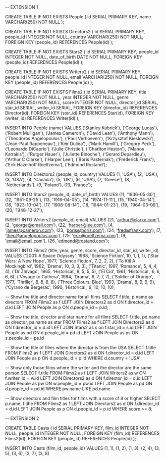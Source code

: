 -- EXTENSION 1

CREATE TABLE IF NOT EXISTS People (
	id SERIAL PRIMARY KEY,
	name VARCHAR(250) NOT NULL
);


CREATE TABLE IF NOT EXISTS Directors2 (
	id SERIAL PRIMARY KEY,
	people_id INTEGER NOT NULL,
	country VARCHAR(250) NOT NULL,
	FOREIGN KEY (people_id) REFERENCES People(id)
);


CREATE TABLE IF NOT EXISTS Stars2 (
	id SERIAL PRIMARY KEY,
	people_id INTEGER NOT NULL,
	date_of_birth DATE NOT NULL,
	FOREIGN KEY (people_id) REFERENCES People(id)
);


CREATE TABLE IF NOT EXISTS Writers2 (
	id SERIAL PRIMARY KEY,
	people_id INTEGER NOT NULL,
	email VARCHAR(250) NOT NULL,
	FOREIGN KEY (people_id) REFERENCES People(id)
);


CREATE TABLE IF NOT EXISTS Films2 (
	id SERIAL PRIMARY KEY,
	title VARCHAR(250) NOT NULL,
	year INTEGER NOT NULL,
	genre VARCHAR(250) NOT NULL,
	score INTEGER NOT NULL,
	director_id SERIAL,
	star_id SERIAL,
	writer_id SERIAL,
	FOREIGN KEY (director_id) REFERENCES Director(id),
	FOREIGN KEY (star_id) REFERENCES Star(id),
	FOREIGN KEY (writer_id) REFERENCES Writer(id)
);


INSERT INTO People (name) VALUES
  ('Stanley Kubrick'),
  ('George Lucas'),
  ('Robert Mulligan'),
  ('James Cameron'),
  ('David Lean'),
  ('Anthony Mann'),
  ('Theodoros Angelopoulos'),
  ('Paul Verhoeven'),
  ('Krzysztof Kieslowski'),
  ('Jean-Paul Rappeneau'),
  ('Keir Dullea'),
  ('Mark Hamill'),
  ('Gregory Peck'),
  ('Leonardo DiCaprio'),
  ('Julie Christie'),
  ('Charlton Heston'),
  ('Manos Katrakis'),
  ('Rutger Hauer'),
  ('Juliette Binoche'),
  ('Gerard Depardieu'),
  ('Arthur C Clarke'),
  ('Harper Lee'),
  ('Boris Pasternak'),
  ('Frederick Frank'),
  ('Erik Hazelhoff Roelfzema'),
  ('Edmond Rostand');
  

INSERT INTO Directors2 (people_id, country) VALUES
  (1, 'USA'),
  (2, 'USA'),
  (3, 'USA'),
  (4, 'Canada'),
  (5, 'UK'),
  (6, 'USA'),
  (7, 'Greece'),
  (8, 'Netherlands'),
  (9, 'Poland'),
  (10, 'France');


INSERT INTO Stars2 (people_id, date_of_birth) VALUES
  (11, '1936-05-30'),
  (12, '1951-09-25'),
  (13, '1916-04-05'),
  (14, '1974-11-11'),
  (15, '1940-04-14'),
  (16, '1923-10-04'),
  (17, '1908-08-14'),
  (18, '1944-01-23'),
  (19, '1964-03-09'),
  (20, '1948-12-27');
  
INSERT INTO Writers2 (people_id, email) VALUES
  (21, 'arthur@clarke.com'),
  (2, 'george@email.com'),
  (22, 'harper@lee.com'),
  (4, 'james@cameron.com'),
  (23, 'boris@boris.com'),
  (24, 'fred@frank.com'),
  (7, 'theo@angelopoulos.com'),
  (25, 'erik@roelfzema.com'),
  (9, 'email@email.com'),
  (26, 'edmond@rostand.com');

INSERT INTO Films2 (title, year, genre, score, director_id, star_id, writer_id) VALUES
    ('2001: A Space Odyssey', 1968, 'Science Fiction', 10, 1, 1, 1),
    ('Star Wars: A New Hope', 1977, 'Science Fiction', 7, 2, 2, 2),
    ('To Kill A Mockingbird', 1962, 'Drama', 10, 3, 3, 3),
    ('Titanic', 1997, 'Romance', 5, 4, 4, 4),
    ('Dr Zhivago', 1965, 'Historical', 8, 5, 5, 5),
    ('El Cid', 1961, 'Historical', 6, 6, 6, 6),
    ('Voyage to Cythera', 1984, 'Drama', 8, 7, 7, 7),
    ('Soldier of Orange', 1977, 'Thriller', 8, 8, 8, 8),
    ('Three Colours: Blue', 1993, 'Drama', 8, 9, 9, 9),
    ('Cyrano de Bergerac', 1990, 'Historical', 9, 10, 10, 10);


-- Show the title and director name for all films
SELECT f.title, p.name as directors
FROM Films2 as f
LEFT JOIN Directors2 as d ON f.director_id = d.id
LEFT JOIN People as p ON d.people_id = p.id;


-- Show the title, director and star name for all films
SELECT f.title, pd.name as director, ps.name as star
FROM Films2 as f
LEFT JOIN Directors2 as d ON f.director_id = d.id 
LEFT JOIN Stars2 as s on f.star_id = s.id
LEFT JOIN People as pd ON d.people_id = pd.id
LEFT JOIN People as ps ON s.people_id = ps.id
	

-- Show the title of films where the director is from the USA
SELECT f.title
FROM Films2 as f
LEFT JOIN Directors2 as d ON f.director_id = d.id
LEFT JOIN People as p ON d.people_id = p.id
WHERE d.country = 'USA';


-- Show only those films where the writer and the director are the same person
SELECT f.title
FROM Films2 as f 
LEFT JOIN Writers2 as w ON f.writer_id = w.id
LEFT JOIN Directors2 as d ON f.director_id = d.id
LEFT JOIN People as pw ON w.people_id = pw.id
LEFT JOIN People as pd ON d.people_id = pd.id
WHERE pw.name LIKE pd.name


-- Show directors and film titles for films with a score of 8 or higher
SELECT p.name, f.title
FROM Films2 as f
LEFT JOIN Directors2 as d ON f.director_id = d.id
LEFT JOIN People as p ON d.people_id = p.id
WHERE score >= 8;


-- EXTENSION 2

CREATE TABLE Casts (
	id SERIAL PRIMARY KEY,
	film_id INTEGER NOT NULL,
	people_id INTEGER NOT NULL,
	FOREIGN KEY (film_id) REFERENCES Films2(id),
	FOREIGN KEY (people_id) REFERENCES People(id)
);

INSERT INTO Casts (film_id, people_id)
VALUES
    (1, 1),
    (1, 2),
    (1, 3),
    (2, 4),
    (3, 5),
    (3, 6),
    (3, 7),
    (3, 8)




